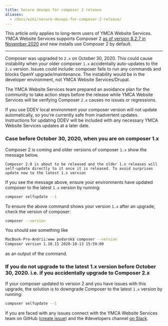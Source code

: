 ```yaml
---
title: Secure devops for composer 2 release
aliases:
  - /docs/wiki/secure-devops-for-composer-2-release/
---
```


This article only applies to long-term users of YMCA Website Services. YMCA Website Services supports Composer 2 [as of version 8.2.7 in November 2020](https://github.com/YCloudYUSA/yusaopeny/releases/tag/8.2.7) and new installs use Composer 2 by default.

----

Composer was upgraded to `2.x` on October 30, 2020. This could cause instability when your older composer `1.x` accidentally auto-updates to the `2.x` version. Issues could include: composer fails to run any commands and blocks OpenY upgrade/maintenance. The instability would be in the developer environment, not YMCA Website Services/Drupal.

The YMCA Website Services team prepared an avoidance plan for the community to take action steps before the release while YMCA Website Services will be verifying Composer `2.x` causes no issues or regressions.

If you use DDEV local environment your composer version will not update automatically, so you're currently safe from inadvertent updates. Instructions for updating DDEV will be included with any necessary YMCA Website Services updates at a later date.

### Case before October 30, 2020, when you are on composer 1.x

Composer 2 is coming and older versions of composer `1.x` show the message below.

```
Composer 2.0 is about to be released and the older 1.x releases will self-update directly to it once it is released. To avoid surprises update now to the latest 1.x version
```

If you see the message above, ensure your environments have updated composer to the latest `1.x` version by running:

```sh
composer selfupdate --1
```

To ensure the above command shows your version `1.x` after an upgrade, check the version of composer:

```sh
composer --version
```

You should see something like

```sh
MacBook-Pro-Andrii:www podarok$ composer --version
Composer version 1.10.15 2020-10-13 15:59:09
```

as an output of the command.

### If you do not upgrade to the latest 1.x version before October 30, 2020. i.e. if you accidentally upgrade to Composer 2.x

If your composer updated to version 2 and you have issues with this upgrade, the solution is to downgrade Composer to the latest `1.x` version by running:

```sh
composer selfupdate --1
```

If you are faced with any issues connect with the YMCA Website Services team on GitHub ([create issue](https://github.com/YCloudYUSA/yusaopeny/issues/new)) and the #developers channel [on Slack](<mailto:ycloud@ymca.net?subject=Slack Access Request>).
